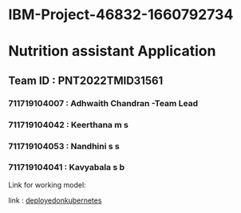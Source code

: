 # IBM-Project-46832-1660792734
# Nutrition assistant Application
## Team ID : PNT2022TMID31561

### 711719104007 : Adhwaith Chandran -Team Lead
### 711719104042 : Keerthana m s
### 711719104053 : Nandhini s s
### 711719104041 : Kavyabala s b 

Link for working model:

link : [deployedonkubernetes](http://159.122.186.82:30794/auth/)
